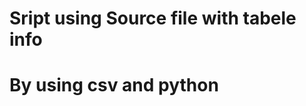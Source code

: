 Sript using Source file with tabele info
========================================
# By using csv and python
